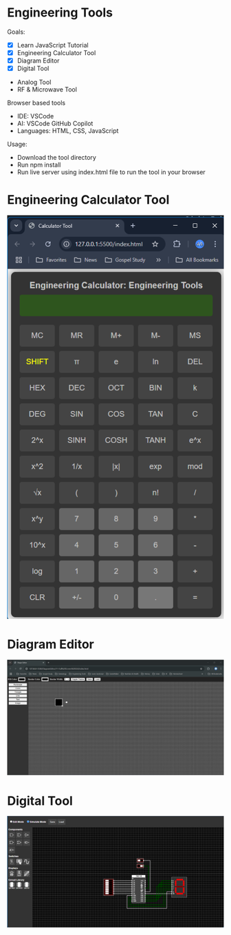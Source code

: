 # Engineering Tools

Goals:
 -  [X] Learn JavaScript Tutorial
 -  [X] Engineering Calculator Tool
 -  [X] Diagram Editor
 -  [X] Digital Tool
 - Analog Tool
 - RF & Microwave Tool

Browser based tools
 - IDE: VSCode
 - AI: VSCode GitHub Copilot
 - Languages: HTML, CSS, JavaScript

Usage:
 - Download the tool directory
 - Run npm install
 - Run live server using index.html file to run the tool in your browser

<h1>Engineering Calculator Tool</h1>

![Screenshot](Images/EngineeringCalculator.png)

<h1>Diagram Editor</h1>

![Screenshot](Images/DiagramEditor.png)

<h1>Digital Tool</h1>

![Screenshot](Images/DigitalTool.png)
